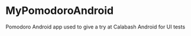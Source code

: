 MyPomodoroAndroid
=================

Pomodoro Android app used to give a try at Calabash Android for UI tests